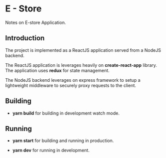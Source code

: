 # E - Store

Notes on E-store Application.

## Introduction

The project is implemented as a ReactJS application served from a NodeJS backend.

The ReactJS application is leverages heavily on **create-react-app** library. The application uses **redux** for state management.

The NodeJS backend leverages on express framework to setup a lightweight middleware to securely proxy requests to the client.

## Building

- **yarn build** for building in development watch mode.


## Running

- **yarn start** for building and running in production.

- **yarn dev** for running in development.